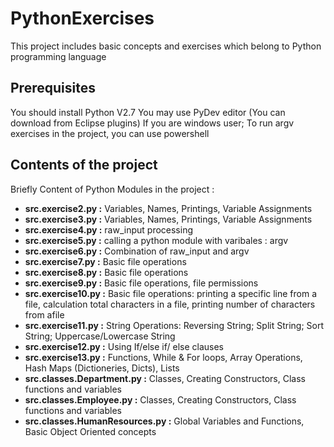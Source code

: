 # PythonExercises

This project includes basic concepts and exercises which belong to Python programming language

## Prerequisites
You should install Python V2.7 
You may use PyDev editor (You can download from Eclipse plugins)
If you are windows user; To run argv exercises in the project, you can use powershell 

## Contents of the project

Briefly Content of Python Modules in the project :


* **src.exercise2.py :**  Variables, Names, Printings, Variable Assignments
* **src.exercise3.py :**  Variables, Names, Printings, Variable Assignments
* **src.exercise4.py :**  raw_input processing
* **src.exercise5.py :**  calling a python module with varibales : argv
* **src.exercise6.py :**  Combination of raw_input and argv
* **src.exercise7.py :**  Basic file operations
* **src.exercise8.py :**  Basic file operations
* **src.exercise9.py :**  Basic file operations, file permissions
* **src.exercise10.py :** Basic file operations: printing a specific line from a file, calculation total characters in a file, printing number of characters from afile
* **src.exercise11.py :** String Operations: Reversing String; Split String; Sort String; Uppercase/Lowercase String
* **src.exercise12.py :** Using If/else if/ else clauses
* **src.exercise13.py :** Functions, While & For loops, Array Operations, Hash Maps (Dictioneries, Dicts), Lists
* **src.classes.Department.py :** Classes, Creating Constructors, Class functions and variables
* **src.classes.Employee.py :** Classes, Creating Constructors, Class functions and variables
* **src.classes.HumanResources.py :** Global Variables and Functions, Basic Object Oriented concepts
